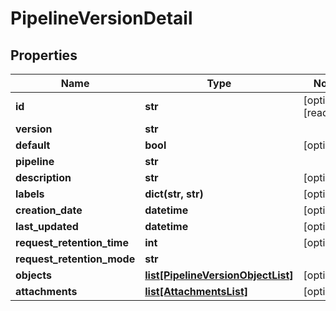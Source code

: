 # PipelineVersionDetail

## Properties
Name | Type | Notes
------------ | ------------- | -------------
**id** | **str** | [optional] [readonly]
**version** | **str** |
**default** | **bool** | [optional]
**pipeline** | **str** |
**description** | **str** | [optional]
**labels** | **dict(str, str)** | [optional]
**creation_date** | **datetime** | [optional]
**last_updated** | **datetime** | [optional]
**request_retention_time** | **int** | [optional]
**request_retention_mode** | **str** |
**objects** | [**list[PipelineVersionObjectList]**](PipelineVersionObjectList.md) | [optional]
**attachments** | [**list[AttachmentsList]**](AttachmentsList.md) | [optional]


